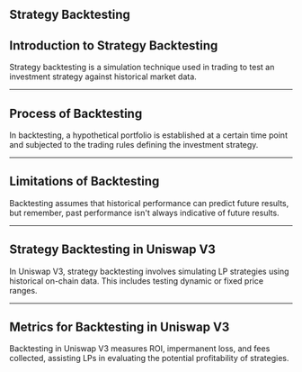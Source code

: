 ## Strategy Backtesting


## Introduction to Strategy Backtesting

Strategy backtesting is a simulation technique used in trading to test an investment strategy against historical market data.


    


---
## Process of Backtesting

In backtesting, a hypothetical portfolio is established at a certain time point and subjected to the trading rules defining the investment strategy.


    


---
## Limitations of Backtesting

Backtesting assumes that historical performance can predict future results, but remember, past performance isn't always indicative of future results.


    


---
## Strategy Backtesting in Uniswap V3

In Uniswap V3, strategy backtesting involves simulating LP strategies using historical on-chain data. This includes testing dynamic or fixed price ranges.


    


---
## Metrics for Backtesting in Uniswap V3

Backtesting in Uniswap V3 measures ROI, impermanent loss, and fees collected, assisting LPs in evaluating the potential profitability of strategies.


    
   